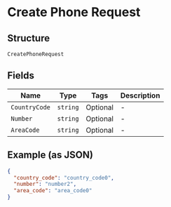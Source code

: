 
# Create Phone Request

## Structure

`CreatePhoneRequest`

## Fields

| Name | Type | Tags | Description |
|  --- | --- | --- | --- |
| `CountryCode` | `string` | Optional | - |
| `Number` | `string` | Optional | - |
| `AreaCode` | `string` | Optional | - |

## Example (as JSON)

```json
{
  "country_code": "country_code0",
  "number": "number2",
  "area_code": "area_code0"
}
```

